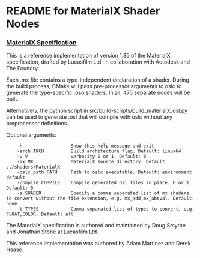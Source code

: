 README for MaterialX Shader Nodes
=================================


### [MaterialX Specification](http://www.materialx.org/)


This is a reference implementation of version 1.35 of the MaterialX specification, drafted by Lucasfilm Ltd, in collaboration with Autodesk and The Foundry. 


Each .mx file contains a type-independent declaration of a shader.  During the build process, CMake will pass pre-processor arguments to oslc to generate the type-specific .oso shaders. In all, 475 separate nodes will be built.


Alternatively, the python script in src/build-scripts/build_materialX_osl.py can be used to generate .osl that will compile with oslc without any preprocessor definitions. 

Optional arguments:  
``` 
    -h                  Show this help message and exit  
    -arch ARCH          Build architecture flag. Default: linux64  
    -v V                Verbosity 0 or 1. Default: 0  
    -mx MX              MaterialX source directory. Default: ../shaders/MaterialX  
    -oslc_path PATH     Path to oslc executable. Default: environment default  
    -compile COMPILE    Compile generated osl files in place. 0 or 1. Default: 0  
    -s SHADER           Specify a comma separated list of mx shaders to convert without the file extension, e.g. mx_add,mx_absval. Default: none  
    -t TYPES            Comma separated list of types to convert, e.g. FLOAT,COLOR. Default: all  
```
The MaterialX specification is authored and maintained by Doug Smythe and Jonathan Stone at Lucasfilm Ltd.

This reference implementation was authored by Adam Martinez and Derek Haase.
